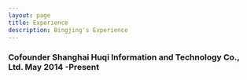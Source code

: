 ```yaml
---
layout: page
title: Experience
description: Bingjing's Experience
---
```




###  Cofounder  Shanghai Huqi Information and Technology Co., Ltd.  May 2014 -Present




